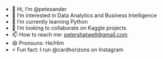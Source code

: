 - 👋 Hi, I’m @petexander
- 👀 I’m interested in Data Analytics and Business Intelligence
- 🌱 I’m currently learning Python
- 💞️ I’m looking to collaborate on Kaggle projects
- 📫 How to reach me: petershatwell@gmail.com
- 😄 Pronouns: He/Him
- ⚡ Fun fact: I run @cardhorizons on Instagram

<!---
petexander/petexander is a ✨ special ✨ repository because its `README.md` (this file) appears on your GitHub profile.
You can click the Preview link to take a look at your changes.
--->
